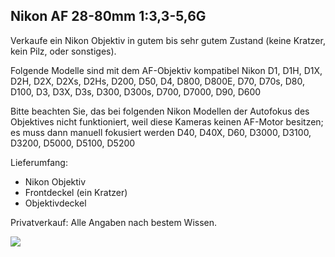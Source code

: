 ## Nikon AF 28-80mm 1:3,3-5,6G 

Verkaufe ein Nikon Objektiv in gutem bis sehr gutem Zustand (keine Kratzer, kein Pilz, oder sonstiges).

Folgende Modelle sind mit dem AF-Objektiv kompatibel Nikon D1, D1H, D1X, D2H, D2X, D2Xs, D2Hs, D200, D50, D4, D800, D800E, D70, D70s, D80, D100, D3, D3X, D3s, D300, D300s, D700, D7000, D90, D600

Bitte beachten Sie, das bei folgenden Nikon Modellen der Autofokus des Objektives nicht funktioniert, weil diese Kameras keinen AF-Motor besitzen; es muss dann manuell fokusiert werden D40, D40X, D60, D3000, D3100, D3200, D5000, D5100, D5200


Lieferumfang: 
- Nikon Objektiv 
- Frontdeckel (ein Kratzer)
- Objektivdeckel 

Privatverkauf: Alle Angaben nach bestem Wissen. 

![](http://ruvido.github.io/ebay/img/nikon2880mm.jpg)
 